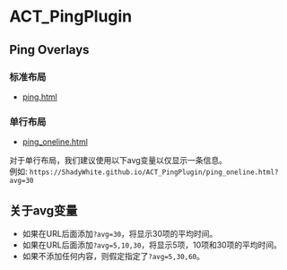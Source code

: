 # ACT_PingPlugin

## Ping Overlays

### 标准布局

- [ping.html](ping.html)

### 单行布局

- [ping_oneline.html](ping_oneline.html)

对于单行布局，我们建议使用以下avg变量以仅显示一条信息。  
例如: `https://ShadyWhite.github.io/ACT_PingPlugin/ping_oneline.html?avg=30`

## 关于avg变量

- 如果在URL后面添加`?avg=30`，将显示30项的平均时间。
- 如果在URL后面添加`?avg=5,10,30`，将显示5项，10项和30项的平均时间。
- 如果不添加任何内容，则假定指定了`?avg=5,30,60`。
